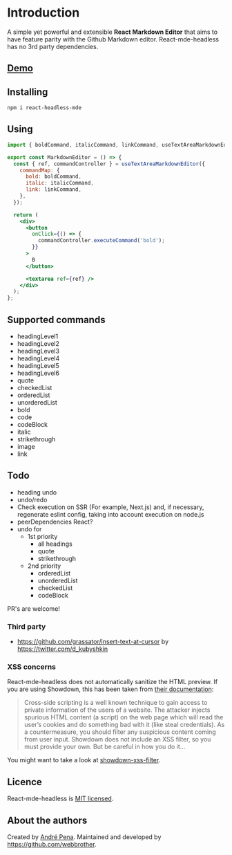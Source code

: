 # Introduction

A simple yet powerful and extensible **React Markdown Editor** that aims to have feature parity with the Github Markdown editor.
React-mde-headless has no 3rd party dependencies.

## [Demo](https://codesandbox.io/s/competent-jepsen-qyz51q?file=/src/index.tsx)

## Installing

    npm i react-headless-mde

## Using

```jsx
import { boldCommand, italicCommand, linkCommand, useTextAreaMarkdownEditor } from 'react-mde-headless';

export const MarkdownEditor = () => {
  const { ref, commandController } = useTextAreaMarkdownEditor({
    commandMap: {
      bold: boldCommand,
      italic: italicCommand,
      link: linkCommand,
    },
  });

  return (
    <div>
      <button
        onClick={() => {
          commandController.executeCommand('bold');
        }}
      >
        B
      </button>

      <textarea ref={ref} />
    </div>
  );
};
```

## Supported commands

- headingLevel1
- headingLevel2
- headingLevel3
- headingLevel4
- headingLevel5
- headingLevel6
- quote
- checkedList
- orderedList
- unorderedList
- bold
- code
- codeBlock
- italic
- strikethrough
- image
- link

## Todo

- heading undo
- undo/redo
- Check execution on SSR (For example, Next.js) and, if necessary, regenerate eslint config, taking into account execution on node.js
- peerDependencies React?
- undo for
  - 1st priority
    - all headings
    - quote
    - strikethrough
  - 2nd priority
    - orderedList
    - unorderedList
    - checkedList
    - codeBlock

PR's are welcome!

### Third party

- https://github.com/grassator/insert-text-at-cursor by https://twitter.com/d_kubyshkin

### XSS concerns

React-mde-headless does not automatically sanitize the HTML preview. If you are using Showdown,
this has been taken from [their documentation](<https://github.com/showdownjs/showdown/wiki/Markdown's-XSS-Vulnerability-(and-how-to-mitigate-it)>):

> Cross-side scripting is a well known technique to gain access to private information of the users
> of a website. The attacker injects spurious HTML content (a script) on the web page which will read
> the user’s cookies and do something bad with it (like steal credentials). As a countermeasure,
> you should filter any suspicious content coming from user input. Showdown does not include an
> XSS filter, so you must provide your own. But be careful in how you do it…

You might want to take a look at [showdown-xss-filter](https://github.com/VisionistInc/showdown-xss-filter).

## Licence

React-mde-headless is [MIT licensed](https://github.com/andrerpena/react-mde/blob/master/LICENSE).

## About the authors

Created by [André Pena](https://github.com/andrerpena). Maintained and developed by https://github.com/webbrother.
